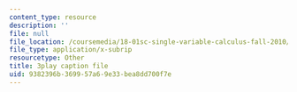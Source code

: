 ```yaml
---
content_type: resource
description: ''
file: null
file_location: /coursemedia/18-01sc-single-variable-calculus-fall-2010/9382396b369957a69e33bea8dd700f7e_kCPVBl953eY.vtt
file_type: application/x-subrip
resourcetype: Other
title: 3play caption file
uid: 9382396b-3699-57a6-9e33-bea8dd700f7e
---
```

